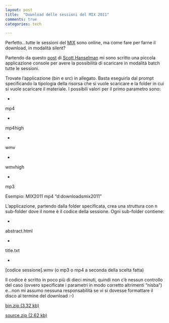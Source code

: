 ```yaml
---
layout: post
title:  "Download delle sessioni del MIX 2011"
comments: true
categories: tech

---
```



Perfetto&#8230;tutte le sessioni del [MIX](http://www.microsoft.com/events/mix/) sono online, ma come fare per farne il download, in modalità silent?

Partendo da questo [post](http://www.hanselman.com/blog/Mix11VideosDownloadThemAllWithRSS.aspx) di [Scott Hanselman](http://www.hanselman.com/blog/) mi sono scritto una piccola applicazione console per avere la possibilità di scaricare in modalità batch tutte le sessioni.

Trovate l&#8217;applicazione (bin e src) in allegato. Basta eseguirla dal prompt specificando la tipologia della risorsa che si vuole scaricare e la folder in cui si vuole scaricare il materiale. I possibili valori per il primo parametro sono:

- 
mp4

- 
mp4high

- 
wmv

- 
wmvhigh

- 
mp3



Esempio: MIX2011 mp4 &#8220;d:downloadsmix2011&#8221;

L&#8217;applicazione, partendo dalla folder specificata, crea una struttura con n sub-folder dove il nome è il codice della sessione. Ogni sub-folder contiene:

- 
abstract.html

- 
title.txt

- 
[codice sessione].wmv (o mp3 o mp4 a seconda della scelta fatta)



Il codice è scritto in poco più di dieci minuti, quindi non c&#8217;è nessun controllo del caso (ovvero specificate i parametri in modo corretto altrimenti &#8220;nisba&#8221;) e&#8230;non mi assumo nessuna responsabilità se vi si dovesse formattare il disco al termine del download :-)

[bin.zip (3.32 kb)](http://blog.codiceplastico.com/melkio/file.axd?file=2011%2f4%2fbin.zip)

[source.zip (2.62 kb)](http://blog.codiceplastico.com/melkio/file.axd?file=2011%2f4%2fsource.zip)

